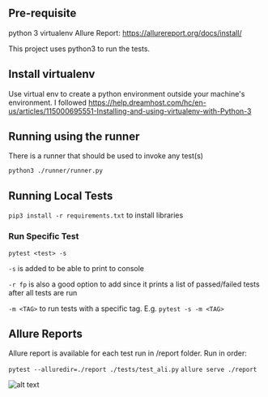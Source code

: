 ********Pre-requisite********
------------------------
python 3
virtualenv
Allure Report: https://allurereport.org/docs/install/

This project uses python3 to run the tests.

Install virtualenv
------------------------
Use virtual env to create a python environment outside your machine's environment.
I followed https://help.dreamhost.com/hc/en-us/articles/115000695551-Installing-and-using-virtualenv-with-Python-3


Running using the runner
------------------------

There is a runner that should be used to invoke any test(s)

``python3 ./runner/runner.py``


Running Local Tests
------------------------------------------------
``pip3 install -r requirements.txt`` to install libraries


### Run Specific Test
``pytest <test> -s``

``-s`` is added to be able to print to console

``-r fp`` is also a good option to add since it prints a list of passed/failed tests after all tests are run

``-m <TAG>`` to run tests with a specific tag. E.g. ``pytest -s -m <TAG>``

Allure Reports
------------------------------------------------

Allure report is available for each test run in /report folder. Run in order:

``pytest --alluredir=./report ./tests/test_ali.py``
``allure serve ./report``

![alt text](https://ibb.co/LvK6VG2)
